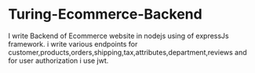 # Turing-Ecommerce-Backend
I write Backend of Ecommerce website in nodejs using of expressJs framework. i write various endpoints for customer,products,orders,shipping,tax,attributes,department,reviews and for user authorization i use jwt.
